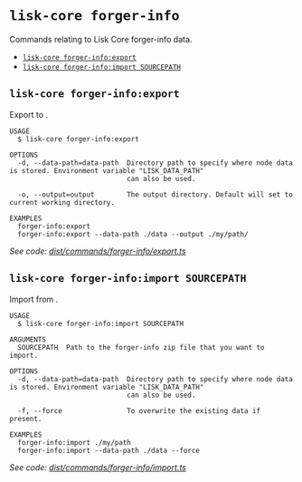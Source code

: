 `lisk-core forger-info`
=======================

Commands relating to Lisk Core forger-info data.

* [`lisk-core forger-info:export`](#lisk-core-forger-infoexport)
* [`lisk-core forger-info:import SOURCEPATH`](#lisk-core-forger-infoimport-sourcepath)

## `lisk-core forger-info:export`

Export to <FILE>.

```
USAGE
  $ lisk-core forger-info:export

OPTIONS
  -d, --data-path=data-path  Directory path to specify where node data is stored. Environment variable "LISK_DATA_PATH"
                             can also be used.

  -o, --output=output        The output directory. Default will set to current working directory.

EXAMPLES
  forger-info:export
  forger-info:export --data-path ./data --output ./my/path/
```

_See code: [dist/commands/forger-info/export.ts](https://github.com/LiskHQ/lisk-core/blob/v3.0.0/dist/commands/forger-info/export.ts)_

## `lisk-core forger-info:import SOURCEPATH`

Import from <FILE>.

```
USAGE
  $ lisk-core forger-info:import SOURCEPATH

ARGUMENTS
  SOURCEPATH  Path to the forger-info zip file that you want to import.

OPTIONS
  -d, --data-path=data-path  Directory path to specify where node data is stored. Environment variable "LISK_DATA_PATH"
                             can also be used.

  -f, --force                To overwrite the existing data if present.

EXAMPLES
  forger-info:import ./my/path
  forger-info:import --data-path ./data --force
```

_See code: [dist/commands/forger-info/import.ts](https://github.com/LiskHQ/lisk-core/blob/v3.0.0/dist/commands/forger-info/import.ts)_
